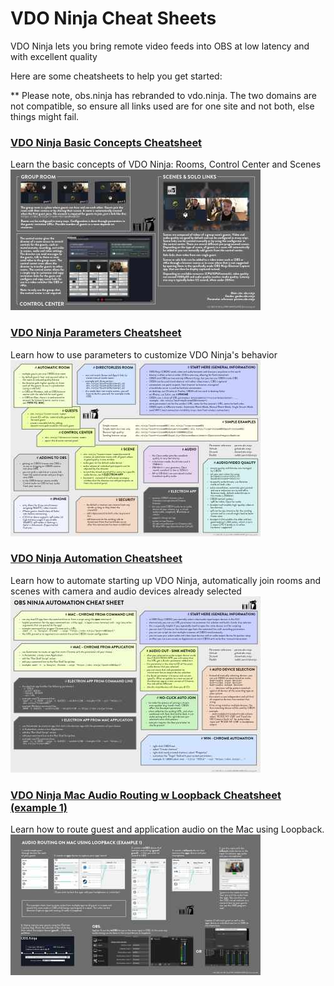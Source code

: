 # VDO Ninja Cheat Sheets

VDO Ninja lets you bring remote video feeds into OBS at low latency and with excellent quality

Here are some cheatsheets to help you get started:

** Please note, obs.ninja has rebranded to vdo.ninja. The two domains are not compatible, so ensure all links used are for one site and not both, else things might fail.

### [VDO Ninja Basic Concepts Cheatsheet](basicconcepts/cheatsheet_obsn_basic_concepts.md)
Learn the basic concepts of VDO Ninja: Rooms, Control Center and Scenes   
[![OBS Ninja | cheat-sheet](basicconcepts/OBSN_basic_concepts_thumbnail.jpg)](basicconcepts/cheatsheet_obsn_basic_concepts.md)

### [VDO Ninja Parameters Cheatsheet](cheatsheet/cheatsheet_obsn_parameters.md)
Learn how to use parameters to customize VDO Ninja's behavior   
[![OBS Ninja | cheat-sheet](cheatsheet/OBSN_cheat-sheet_thumbnail.jpg)](cheatsheet/cheatsheet_obsn_parameters.md)

### [VDO Ninja Automation Cheatsheet](automation/cheatsheet_obsn_automation.md)
Learn how to automate starting up VDO Ninja, automatically join rooms and scenes with camera and audio devices already selected   
[![OBS Ninja | cheat-sheet](automation/OBSN_automation_cheat-sheet_thumbnail.jpg)](automation/cheatsheet_obsn_automation.md)

### [VDO Ninja Mac Audio Routing w Loopback Cheatsheet (example 1)](loopbackrouting1/cheatsheet_obsn_loopback_routing1.md)
Learn how to route guest and application audio on the Mac using Loopback.   
[![OBS Ninja | cheat-sheet](loopbackrouting1/loopbackrouting1_thumbnail.jpg)](loopbackrouting1/cheatsheet_obsn_loopback_routing1.md)
